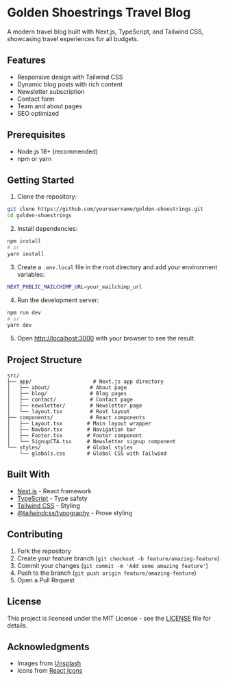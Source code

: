 # Golden Shoestrings Travel Blog

A modern travel blog built with Next.js, TypeScript, and Tailwind CSS, showcasing travel experiences for all budgets.

## Features

- Responsive design with Tailwind CSS
- Dynamic blog posts with rich content
- Newsletter subscription
- Contact form
- Team and about pages
- SEO optimized

## Prerequisites

- Node.js 18+ (recommended)
- npm or yarn

## Getting Started

1. Clone the repository:

```bash
git clone https://github.com/yourusername/golden-shoestrings.git
cd golden-shoestrings
```

2. Install dependencies:

```bash
npm install
# or
yarn install
```

3. Create a `.env.local` file in the root directory and add your environment variables:

```bash
NEXT_PUBLIC_MAILCHIMP_URL=your_mailchimp_url
```

4. Run the development server:

```bash
npm run dev
# or
yarn dev
```

5. Open [http://localhost:3000](http://localhost:3000) with your browser to see the result.

## Project Structure

```
src/
├── app/                    # Next.js app directory
│   ├── about/             # About page
│   ├── blog/              # Blog pages
│   ├── contact/           # Contact page
│   ├── newsletter/        # Newsletter page
│   └── layout.tsx         # Root layout
├── components/            # React components
│   ├── Layout.tsx        # Main layout wrapper
│   ├── Navbar.tsx        # Navigation bar
│   ├── Footer.tsx        # Footer component
│   └── SignupCTA.tsx     # Newsletter signup component
└── styles/               # Global styles
    └── globals.css       # Global CSS with Tailwind
```

## Built With

- [Next.js](https://nextjs.org/) - React framework
- [TypeScript](https://www.typescriptlang.org/) - Type safety
- [Tailwind CSS](https://tailwindcss.com/) - Styling
- [@tailwindcss/typography](https://tailwindcss.com/docs/typography-plugin) - Prose styling

## Contributing

1. Fork the repository
2. Create your feature branch (`git checkout -b feature/amazing-feature`)
3. Commit your changes (`git commit -m 'Add some amazing feature'`)
4. Push to the branch (`git push origin feature/amazing-feature`)
5. Open a Pull Request

## License

This project is licensed under the MIT License - see the [LICENSE](LICENSE) file for details.

## Acknowledgments

- Images from [Unsplash](https://unsplash.com/)
- Icons from [React Icons](https://react-icons.github.io/react-icons/)
